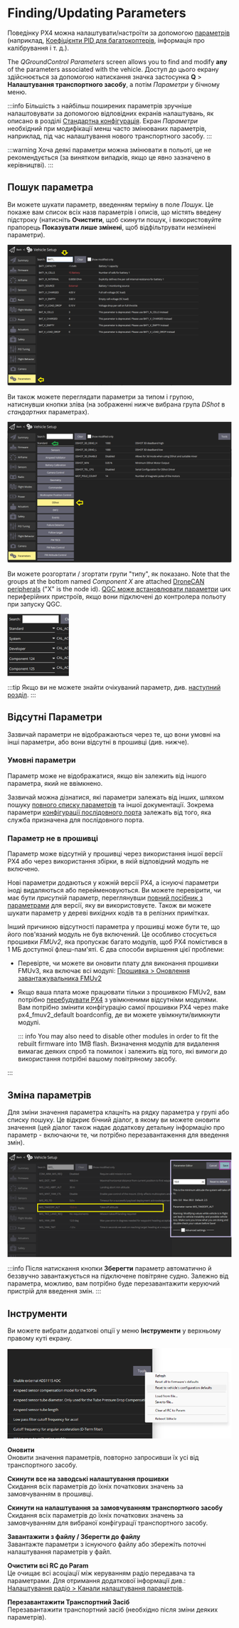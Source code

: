 # Finding/Updating Parameters

Поведінку PX4 можна налаштувати/настроїти за допомогою [параметрів](../advanced_config/parameter_reference.md) (наприклад, [Коефіцієнти PID для багатокоптерів](../config_mc/pid_tuning_guide_multicopter.md), інформація про калібрування і т. д.).

The _QGroundControl Parameters_ screen allows you to find and modify **any** of the parameters associated with the vehicle.
Доступ до цього екрану здійснюється за допомогою натискання значка застосунка **Q** > **Налаштування транспортного засобу**, а потім _Параметри_ у бічному меню.

:::info
Більшість з найбільш поширених параметрів зручніше налаштовувати за допомогою відповідних екранів налаштувань, як описано в розділі [Стандартна конфігурація](../config/index.md).
Екран _Параметри_ необхідний при модифікації менш часто змінюваних параметрів, наприклад, під час налаштування нового транспортного засобу.
:::

:::warning
Хоча деякі параметри можна змінювати в польоті, це не рекомендується (за винятком випадків, якщо це явно зазначено в керівництві).
:::

<a id="finding"></a>

## Пошук параметра

Ви можете шукати параметр, введенням терміну в поле _Пошук_.
Це покаже вам список всіх назв параметрів і описів, що містять введену підстроку (натисніть **Очистити**, щоб скинути пошук, і використовуйте прапорець **Показувати лише змінені**, щоб відфільтрувати незмінені параметри).

![Parameters Search](../../assets/qgc/setup/parameters/parameters_search.png)

Ви також можете переглядати параметри за типом і групою, натиснувши кнопки зліва (на зображенні нижче вибрана група _DShot_ в _стандартних_ параметрах).

![Parameters Screen](../../assets/qgc/setup/parameters/parameters_px4.png)

Ви можете розгортати / згортати групи "типу", як показано.
Note that the groups at the bottom named _Component X_ are attached [DroneCAN peripherals](../dronecan/index.md#qgc-cannode-parameter-configuration) ("X" is the node id).
[QGC може встановлювати параметри](../dronecan/README.md#qgc-cannode-parameter-configuration) цих периферійних пристроїв, якщо вони підключені до контролера польоту при запуску QGC.

![Parameters Types - collapsed](../../assets/qgc/setup/parameters/parameters_types.png)

:::tip
Якщо ви не можете знайти очікуваний параметр, див. [наступний розділ](#missing).
:::

<a id="missing"></a>

## Відсутні Параметри

Зазвичай параметри не відображаються через те, що вони умовні на інші параметри, або вони відсутні в прошивці (див. нижче).

### Умовні параметри

Параметр може не відображатися, якщо він залежить від іншого параметра, який не ввімкнено.

Зазвичай можна дізнатися, які параметри залежать від інших, шляхом пошуку [повного списку параметрів](../advanced_config/parameter_reference.md) та іншої документації.
Зокрема параметри [конфігурації послідовного порта](../peripherals/serial_configuration.md) залежать від того, яка служба призначена для послідовного порта.

### Параметр не в прошивці

Параметр може відсутній у прошивці через використання іншої версії PX4 або через використання збірки, в якій відповідний модуль не включено.

Нові параметри додаються у кожній версії PX4, а існуючі параметри іноді видаляються або перейменовуються.
Ви можете перевірити, чи має бути _присутній_ параметр, переглянувши [повний посібник з параметрами](../advanced_config/parameter_reference.md) для версії, яку ви використовуєте.
Також ви можете шукати параметр у дереві вихідних кодів та в релізних примітках.

Інший причиною відсутності параметра у прошивці може бути те, що його пов'язаний модуль не був включений.
Це особливо стосується прошивки _FMUv2_, яка пропускає багато модулів, щоб PX4 помістився в 1 МБ доступної флеш-пам'яті.
Є два способи вирішення цієї проблеми:

- Перевірте, чи можете ви оновити плату для виконання прошивки FMUv3, яка включає всі модулі: [Прошивка > Оновлення завантажувальника FMUv2](../config/firmware.md#bootloader)
- Якщо ваша плата може працювати тільки з прошивкою FMUv2, вам потрібно [перебудувати PX4](../dev_setup/building_px4.md) з увімкненими відсутніми модулями.
  Вам потрібно змінити конфігурацію самої прошивки PX4 через make px4_fmuv2_default boardconfig, де ви можете увімкнути/вимкнути модулі.

  ::: info
  You may also need to disable other modules in order to fit the rebuilt firmware into 1MB flash.
  Визначення модулів для видалення вимагає деяких спроб та помилок і залежить від того, які вимоги до використання потрібні вашому повітряному засобу.

:::

<a id="changing"></a>

## Зміна параметрів

Для зміни значення параметра клацніть на рядку параметра у групі або списку пошуку.
Це відкриє бічний діалог, в якому ви можете оновити значення (цей діалог також надає додаткову детальну інформацію про параметр - включаючи те, чи потрібно перезавантаження для введення змін).

![Changing a parameter value](../../assets/qgc/setup/parameters/parameters_changing.png)

:::info
Після натискання кнопки **Зберегти** параметр автоматично й беззвучно завантажується на підключене повітряне судно.
Залежно від параметра, можливо, вам потрібно буде перезавантажити керуючий пристрій для введення змін.
:::

## Інструменти

Ви можете вибрати додаткові опції у меню **Інструменти** у верхньому правому куті екрану.

![Tools menu](../../assets/qgc/setup/parameters/parameters_tools_menu.png)

**Оновити** <br>Оновити значення параметрів, повторно запросивши їх усі від транспортного засобу.

**Скинути все на заводські налаштування прошивки** <br>Скидання всіх параметрів до їхніх початкових значень за замовчуванням в прошивці.

**Скинути на налаштування за замовчуванням транспортного засобу** <br>Скидання всіх параметрів до їхніх початкових значень за замовчуванням для вибраної конфігурації транспортного засобу.

**Завантажити з файлу / Зберегти до файлу** <br>Завантажте параметри з існуючого файлу або збережіть поточні налаштування параметрів у файл.

**Очистити всі RC до Param** <br>Це очищає всі асоціації між керуванням радіо передавача та параметрами.
Для отримання додаткової інформації див.: [Налаштування радіо > Канали налаштування параметрів](../config/radio.md#param-tuning-channels).

**Перезавантажити Транспортний Засіб** <br>Перезавантажити транспортний засіб (необхідно після зміни деяких параметрів).
